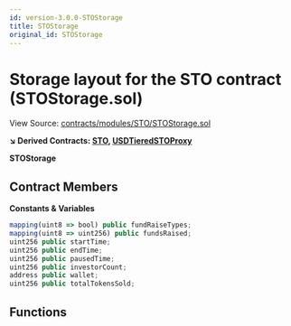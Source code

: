 ```yaml
---
id: version-3.0.0-STOStorage
title: STOStorage
original_id: STOStorage
---
```


# Storage layout for the STO contract (STOStorage.sol)

View Source: [contracts/modules/STO/STOStorage.sol](../../contracts/modules/STO/STOStorage.sol)

**↘ Derived Contracts: [STO](STO.md), [USDTieredSTOProxy](USDTieredSTOProxy.md)**

**STOStorage**

## Contract Members
**Constants & Variables**

```js
mapping(uint8 => bool) public fundRaiseTypes;
mapping(uint8 => uint256) public fundsRaised;
uint256 public startTime;
uint256 public endTime;
uint256 public pausedTime;
uint256 public investorCount;
address public wallet;
uint256 public totalTokensSold;

```

## Functions


